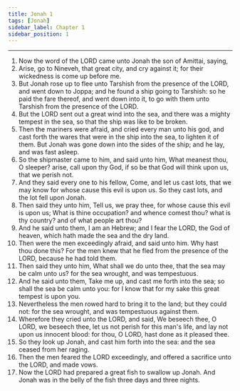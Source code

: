 ```yaml
---
title: Jonah 1
tags: [Jonah]
sidebar_label: Chapter 1
sidebar_position: 1
---
```


---
1. Now the word of the LORD came unto Jonah the son of Amittai, saying,
2. Arise, go to Nineveh, that great city, and cry against it; for their wickedness is come up before me.
3. But Jonah rose up to flee unto Tarshish from the presence of the LORD, and went down to Joppa; and he found a ship going to Tarshish: so he paid the fare thereof, and went down into it, to go with them unto Tarshish from the presence of the LORD.
4. But the LORD sent out a great wind into the sea, and there was a mighty tempest in the sea, so that the ship was like to be broken.
5. Then the mariners were afraid, and cried every man unto his god, and cast forth the wares that were in the ship into the sea, to lighten it of them. But Jonah was gone down into the sides of the ship; and he lay, and was fast asleep.
6. So the shipmaster came to him, and said unto him, What meanest thou, O sleeper? arise, call upon thy God, if so be that God will think upon us, that we perish not.
7. And they said every one to his fellow, Come, and let us cast lots, that we may know for whose cause this evil is upon us. So they cast lots, and the lot fell upon Jonah.
8. Then said they unto him, Tell us, we pray thee, for whose cause this evil is upon us; What is thine occupation? and whence comest thou? what is thy country? and of what people art thou?
9. And he said unto them, I am an Hebrew; and I fear the LORD, the God of heaven, which hath made the sea and the dry land.
10. Then were the men exceedingly afraid, and said unto him. Why hast thou done this? For the men knew that he fled from the presence of the LORD, because he had told them.
11. Then said they unto him, What shall we do unto thee, that the sea may be calm unto us? for the sea wrought, and was tempestuous.
12. And he said unto them, Take me up, and cast me forth into the sea; so shall the sea be calm unto you: for I know that for my sake this great tempest is upon you.
13. Nevertheless the men rowed hard to bring it to the land; but they could not: for the sea wrought, and was tempestuous against them.
14. Wherefore they cried unto the LORD, and said, We beseech thee, O LORD, we beseech thee, let us not perish for this man's life, and lay not upon us innocent blood: for thou, O LORD, hast done as it pleased thee.
15. So they look up Jonah, and cast him forth into the sea: and the sea ceased from her raging.
16. Then the men feared the LORD exceedingly, and offered a sacrifice unto the LORD, and made vows.
17. Now the LORD had prepared a great fish to swallow up Jonah. And Jonah was in the belly of the fish three days and three nights.